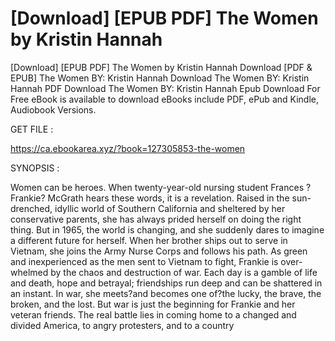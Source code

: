 # [Download] [EPUB PDF] The Women by Kristin Hannah
[Download] [EPUB PDF] The Women by Kristin Hannah
Download [PDF & EPUB] The Women BY: Kristin Hannah Download The Women BY: Kristin Hannah PDF Download The Women BY: Kristin Hannah Epub Download For Free eBook is available to download eBooks include PDF, ePub and Kindle, Audiobook Versions.

GET FILE :

https://ca.ebookarea.xyz/?book=127305853-the-women

SYNOPSIS : 


  Women can be heroes.
 When twenty-year-old nursing student Frances ?Frankie? McGrath hears these words, it is a revelation. Raised in the sun-drenched, idyllic world of Southern California and sheltered by her conservative parents, she has always prided herself on doing the right thing. But in 1965, the world is changing, and she suddenly dares to imagine a different future for herself. When her brother ships out to serve in Vietnam, she joins the Army Nurse Corps and follows his path. As green and inexperienced as the men sent to Vietnam to fight, Frankie is over- whelmed by the chaos and destruction of war. Each day is a gamble of life and death, hope and betrayal; friendships run deep and can be shattered in an instant. In war, she meets?and becomes one of?the lucky, the brave, the broken, and the lost. But war is just the beginning for Frankie and her veteran friends. The real battle lies in coming home to a changed and divided America, to angry protesters, and to a country 
